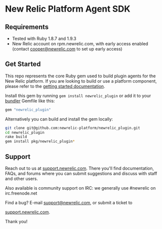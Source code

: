 # New Relic Platform Agent SDK

## Requirements

 * Tested with Ruby 1.8.7 and 1.9.3
 * New Relic account on rpm.newrelic.com, with early access enabled 
   (contact cooper@newrelic.com to set up early access)

## Get Started

This repo represents the core Ruby gem used to build plugin agents for
the New Relic platform. If you are looking to build or use a platform
component, please refer to the
[getting started documentation](http://newrelic.com/docs/platform/plugin-development).

Install this gem by running `gem install newrelic_plugin` or add it to your
[bundler](http://gembundler.com/) Gemfile like this:

```ruby
gem "newrelic_plugin"
```

Alternatively you can build and install the gem locally:

```bash
git clone git@github.com:newrelic-platform/newrelic_plugin.git
cd newrelic_plugin
rake build
gem install pkg/newrelic_plugin*
```

## Support

Reach out to us at
[support.newrelic.com](http://support.newrelic.com/).
There you'll find documentation, FAQs, and forums where you can submit
suggestions and discuss with staff and other users.

Also available is community support on IRC: we generally use #newrelic
on irc.freenode.net

Find a bug? E-mail <support@newrelic.com>, or submit a ticket to

[support.newrelic.com](http://support.newrelic.com/).

Thank you!

